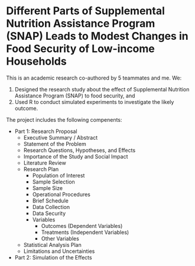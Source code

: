 # Different Parts of Supplemental Nutrition Assistance Program (SNAP) Leads to Modest Changes in Food Security of Low-income Households

This is an academic research co-authored by 5 teammates and me. We:
1. Designed the research study about the effect of Supplemental Nutrition Assistance Program (SNAP) to food security, and
2. Used R to conduct simulated experiments to investigate the likely outcome.

The project includes the following compenents:
+ Part 1: Research Proposal
  - Executive Summary / Abstract
  - Statement of the Problem
  - Research Questions, Hypotheses, and Effects
  - Importance of the Study and Social Impact
  - Literature Review
  - Research Plan
    - Population of Interest
    - Sample Selection
    - Sample Size
    - Operational Procedures
    - Brief Schedule
    - Data Collection
    - Data Security
    - Variables
      - Outcomes (Dependent Variables)
      - Treatments (Independent Variables)
      - Other Variables
  - Statistical Analysis Plan
  - Limitations and Uncertainties
+ Part 2: Simulation of the Effects
